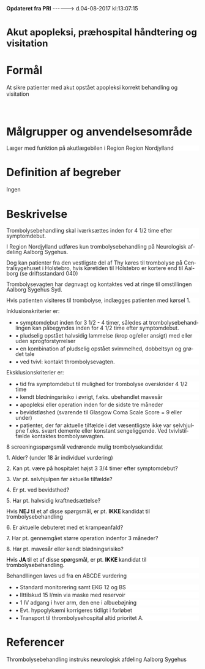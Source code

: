 <!--
.. title: apopleksi-praehospitalt
.. slug: apopleksi-praehospitalt
.. date: 2017-08-04 13:07:17 UTC+02:00
.. tags: 
.. category: 
.. link: 
.. description: 
.. type: text
.. hidetitle: True
-->

<div class="alert alert-success" role="alert"><b>Opdateret fra PRI</b>  ------>  d.04-08-2017  kl:13:07:15</div>

<div class="document" id="U446fd1860ecb45b894e455b068cef32d" lang="da-DK" xml:lang="da-DK" xmlns="http://www.w3.org/1999/xhtml">
 <h1 class="~clause~ Overskrift1">
  <span style="font-size: 18pt;">
   Akut apopleksi, præhospital håndtering og visitation
  </span>
 </h1>
 <h1 class="~clause~ Overskrift1">
 </h1>
 <h1 class="~clause~ Overskrift1" id="a_3b893a655f854ecfa82322e82b8e5328">
  <span>
   Formål
  </span>
 </h1>
 <p class="~clause~ Normal">
  <span>
   At sikre patienter med akut opstået apopleksi korrekt behandling og visitation
  </span>
 </p>
 <h1 class="~clause~ Overskrift1" id="a_ab49e2538a8a4d83bf399bb98e827e30">
  <span>
   <br/>
   Målgrupper og anvendelsesområde
  </span>
 </h1>
 <p class="~clause~ Normal" style="background-color: #FFF; color: black; margin-bottom: 8pt; line-height: 100%;">
  <span style="color: #222;">
   Læger med funktion på akutlægebilen i Region Region Nordjylland
  </span>
 </p>
 <h1 class="~clause~ Overskrift1">
 </h1>
 <h1 class="~clause~ Overskrift1" id="a_50899c2888a444229400b9cd399e757e">
  <span>
   Definition af begreber
  </span>
 </h1>
 <p class="~clause~ Normal">
  <span>
   Ingen
  </span>
 </p>
 <p class="~clause~ Brdtekst">
 </p>
 <h1 class="~clause~ Overskrift1" id="a_48d47ccb78134854bff43c0786670ee8">
  <span>
   Beskrivelse
  </span>
  <a id="a1342688708770Maalgrupper">
  </a>
  <a id="a1342688708770Fremgangsmaade">
  </a>
 </h1>
 <p class="~clause~ Normal" style="background-color: #FFF; color: black; margin-bottom: 8pt; line-height: 100%;">
  <span style="color: #222;">
   Trombolysebehandling skal iværksættes inden for 4 1/2 time efter symptomdebut.
  </span>
 </p>
 <p class="~clause~ Normal" style="background-color: #FFF; color: black; margin-bottom: 8pt; line-height: 100%;">
  <span style="color: #222;">
   I Region Nordjylland udføres kun trombolysebehandling på Neurologisk afdeling Aalborg Sygehus.
  </span>
 </p>
 <p class="~clause~ Normal" style="background-color: #FFF; color: black; margin-bottom: 8pt; line-height: 100%;">
  <span style="color: #222;">
   Dog kan patienter fra den vestligste del af Thy køres til trombolyse på Centralsygehuset i Holstebro, hvis køretiden til Holstebro er kortere end til Aalborg (se driftsstandard 040)
  </span>
 </p>
 <p class="~clause~ Normal" style="background-color: #FFF; color: black; margin-bottom: 8pt; line-height: 100%;">
  <span style="color: #222;">
   Trombolysevagten har døgnvagt og kontaktes ved at ringe til omstillingen Aalborg Sygehus Syd.
   <br/>
  </span>
 </p>
 <p class="~clause~ Normal" style="background-color: #FFF; color: black; margin-bottom: 8pt; line-height: 100%;">
  <span style="color: #222;">
   Hvis patienten visiteres til trombolyse, indlægges patienten med kørsel 1.
   <br/>
   <br/>
   Inklusionskriterier er:
  </span>
 </p>
 <ul class="list19">
  <li>
   <p class="~clause~ Normal level0" style="background-color: #FFF; color: black; margin-top: auto; margin-bottom: 3pt; line-height: 100%;">
    <span class="item">
     •
    </span>
    <span style="color: #222;">
     symptomdebut inden for 3 1/2 - 4 timer, således at trombolysebehandlingen kan påbegyndes inden for 4 1/2 time efter symptomdebut.
    </span>
   </p>
  </li>
  <li>
   <p class="~clause~ Normal level0" style="background-color: #FFF; color: black; margin-top: auto; margin-bottom: 3pt; line-height: 100%;">
    <span class="item">
     •
    </span>
    <span style="color: #222;">
     pludselig opstået halvsidig lammelse (krop og/eller ansigt) med eller uden sprogforstyrrelser
    </span>
   </p>
  </li>
  <li>
   <p class="~clause~ Normal level0" style="background-color: #FFF; color: black; margin-top: auto; margin-bottom: 3pt; line-height: 100%;">
    <span class="item">
     •
    </span>
    <span style="color: #222;">
     en kombination af pludselig opstået svimmelhed, dobbeltsyn og grødet tale
    </span>
   </p>
  </li>
  <li>
   <p class="~clause~ Normal level0" style="background-color: #FFF; color: black; margin-top: auto; margin-bottom: 3pt; line-height: 100%;">
    <span class="item">
     •
    </span>
    <span style="color: #222;">
     ved tvivl: kontakt thrombolysevagten.
    </span>
   </p>
  </li>
 </ul>
 <p class="~clause~ Normal" style="background-color: #FFF; color: black; margin-top: auto; margin-bottom: 3pt; line-height: 100%; margin-left: 36pt;">
 </p>
 <p class="~clause~ Normal" style="background-color: #FFF; color: black; margin-bottom: 8pt; line-height: 100%;">
  <span style="color: #222;">
   Eksklusionskriterier er:
  </span>
 </p>
 <ul class="list20">
  <li>
   <p class="~clause~ Normal level0" style="background-color: #FFF; color: black; margin-top: auto; margin-bottom: 3pt; line-height: 100%;">
    <span class="item">
     •
    </span>
    <span style="color: #222;">
     tid fra symptomdebut til mulighed for trombolyse overskrider 4 1/2 time
    </span>
   </p>
  </li>
  <li>
   <p class="~clause~ Normal level0" style="background-color: #FFF; color: black; margin-top: auto; margin-bottom: 3pt; line-height: 100%;">
    <span class="item">
     •
    </span>
    <span style="color: #222;">
     kendt blødningsrisiko i øvrigt, f.eks. ubehandlet mavesår
    </span>
   </p>
  </li>
  <li>
   <p class="~clause~ Normal level0" style="background-color: #FFF; color: black; margin-top: auto; margin-bottom: 3pt; line-height: 100%;">
    <span class="item">
     •
    </span>
    <span style="color: #222;">
     apopleksi eller operation inden for de sidste tre måneder
    </span>
   </p>
  </li>
  <li>
   <p class="~clause~ Normal level0" style="background-color: #FFF; color: black; margin-top: auto; margin-bottom: 3pt; line-height: 100%;">
    <span class="item">
     •
    </span>
    <span style="color: #222;">
     bevidstløshed (svarende til Glasgow Coma Scale Score = 9 eller under)
    </span>
   </p>
  </li>
  <li>
   <p class="~clause~ Normal level0" style="background-color: #FFF; color: black; margin-top: auto; margin-bottom: 3pt; line-height: 100%;">
    <span class="item">
     •
    </span>
    <span style="color: #222;">
     patienter, der før aktuelle tilfælde i det væsentligste ikke var selvhjulpne f.eks. svært demente eller konstant sengeliggende. Ved tvivlstilfælde kontaktes trombolysevagten.
    </span>
   </p>
  </li>
 </ul>
 <p class="~clause~ Listeafsnit" style="line-height: 100%;">
 </p>
 <p class="~clause~ Listeafsnit" style="line-height: 100%;">
 </p>
 <p class="~clause~ Listeafsnit" style="line-height: 100%;">
  <span>
   8 screeningsspørgsmål vedrørende mulig trombolysekandidat
  </span>
 </p>
 <p class="~clause~ Listeafsnit" style="line-height: 100%;">
 </p>
 <p class="~clause~ Listeafsnit" style="line-height: 100%;">
  <span>
   1. Alder? (under 18 år individuel vurdering)
  </span>
 </p>
 <p class="~clause~ Listeafsnit" style="line-height: 100%;">
  <span>
   2. Kan pt. være på hospitalet højst 3 3/4 timer efter symptomdebut?
  </span>
 </p>
 <p class="~clause~ Listeafsnit" style="line-height: 100%;">
  <span>
   3. Var pt. selvhjulpen før aktuelle tilfælde?
  </span>
 </p>
 <p class="~clause~ Listeafsnit" style="line-height: 100%;">
  <span>
   4. Er pt. ved bevidsthed?
  </span>
 </p>
 <p class="~clause~ Listeafsnit" style="line-height: 100%;">
  <span>
   5. Har pt. halvsidig kraftnedsættelse?
  </span>
 </p>
 <p class="~clause~ Listeafsnit" style="line-height: 100%;">
 </p>
 <p class="~clause~ Listeafsnit" style="line-height: 100%;">
  <span>
   Hvis
  </span>
  <span style="font-weight: bold;">
   NEJ
  </span>
  <span>
   til et af disse spørgsmål, er pt.
  </span>
  <span style="font-weight: bold;">
   IKKE
  </span>
  <span>
   kandidat til trombolysebehandling
  </span>
 </p>
 <p class="~clause~ Listeafsnit" style="line-height: 100%;">
 </p>
 <p class="~clause~ Listeafsnit" style="line-height: 100%;">
  <span>
   6. Er aktuelle debuteret med et krampeanfald?
  </span>
 </p>
 <p class="~clause~ Listeafsnit" style="line-height: 100%;">
  <span>
   7. Har pt. gennemgået større operation indenfor 3 måneder?
  </span>
 </p>
 <p class="~clause~ Listeafsnit" style="line-height: 100%;">
  <span>
   8. Har pt. mavesår eller kendt blødningsrisiko?
  </span>
 </p>
 <p class="~clause~ Listeafsnit" style="line-height: 100%;">
 </p>
 <p class="~clause~ Listeafsnit" style="background-color: #FFF; color: black; margin-top: auto; margin-bottom: 3pt; line-height: 100%;">
  <span>
   Hvis
  </span>
  <span style="font-weight: bold;">
   JA
  </span>
  <span>
   til et af disse spørgsmål, er pt.
  </span>
  <span style="font-weight: bold;">
   IKKE
  </span>
  <span>
   kandidat til trombolysebehandling.
  </span>
 </p>
 <p class="~clause~ Listeafsnit" style="background-color: #FFF; color: black; margin-top: auto; margin-bottom: 3pt; line-height: 100%;">
 </p>
 <p class="~clause~ Normal" style="background-color: #FFF; color: black; margin-bottom: 8pt; line-height: 100%;">
  <span style="color: #222;">
   Behandllingen laves ud fra en ABCDE vurdering
  </span>
 </p>
 <ul class="list21">
  <li>
   <p class="~clause~ Normal level0" style="background-color: #FFF; color: black; margin-top: auto; margin-bottom: 3pt; line-height: 100%;">
    <span class="item">
     •
    </span>
    <span style="color: #222;">
     Standard monitorering samt EKG 12 og BS
    </span>
   </p>
  </li>
  <li>
   <p class="~clause~ Normal level0" style="background-color: #FFF; color: black; margin-top: auto; margin-bottom: 3pt; line-height: 100%;">
    <span class="item">
     •
    </span>
    <span style="color: #222;">
     Ilttilskud 15 l/min via maske med reservoir
    </span>
   </p>
  </li>
  <li>
   <p class="~clause~ Normal level0" style="background-color: #FFF; color: black; margin-top: auto; margin-bottom: 3pt; line-height: 100%;">
    <span class="item">
     •
    </span>
    <span style="color: #222;">
     1 IV adgang i hver arm, den ene i albuebøjning
    </span>
   </p>
  </li>
  <li>
   <p class="~clause~ Normal level0" style="background-color: #FFF; color: black; margin-top: auto; margin-bottom: 3pt; line-height: 100%;">
    <span class="item">
     •
    </span>
    <span style="color: #222;">
     Evt. hypoglykæmi korrigeres tidligt i forløbet
    </span>
   </p>
  </li>
  <li>
   <p class="~clause~ Normal level0" style="background-color: #FFF; color: black; margin-top: auto; margin-bottom: 3pt; line-height: 100%;">
    <span class="item">
     •
    </span>
    <span style="color: #222;">
     Transport til thrombolysehospital altid prioritet A.
    </span>
   </p>
  </li>
 </ul>
 <p class="~clause~ Brdtekst">
 </p>
 <p class="~clause~ Brdtekst">
 </p>
 <h1 class="~clause~ Overskrift1" id="a_81b1306dcfc04d9eb1f8f026ae0170a9">
  <span>
   Referencer
  </span>
 </h1>
 <p class="~clause~ Brdtekst">
  <span>
   Thrombolysebehandling instruks neurologisk afdeling Aalborg Sygehus
  </span>
 </p>
 <p class="~clause~ Normal">
 </p>
</div>
